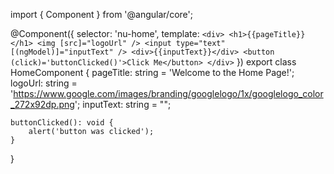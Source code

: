 import { Component } from '@angular/core';

@Component({
    selector: 'nu-home',
    template: `
    <div>
        <h1>{{pageTitle}}</h1>
        <img [src]="logoUrl" />
        <input type="text" [(ngModel)]="inputText" />
        <div>{{inputText}}</div>
        <button (click)='buttonClicked()'>Click Me</button>
    </div>
     `
})
export class HomeComponent {
	pageTitle: string = 'Welcome to the Home Page!';
	logoUrl: string = 'https://www.google.com/images/branding/googlelogo/1x/googlelogo_color_272x92dp.png';
	inputText: string = "";

	buttonClicked(): void {
		alert('button was clicked');
	}
}
